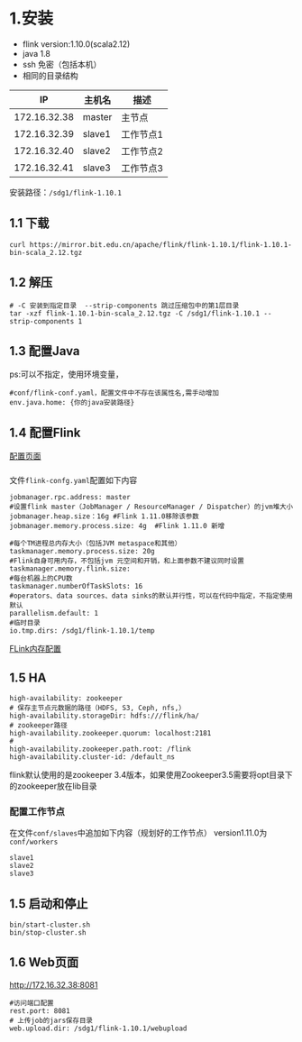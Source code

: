# 1.安装

- flink version:1.10.0(scala2.12)
- java 1.8
- ssh 免密（包括本机）
- 相同的目录结构

IP | 主机名 | 描述
---|---|---
172.16.32.38 | master | 主节点
172.16.32.39 | slave1 | 工作节点1
172.16.32.40 | slave2 | 工作节点2
172.16.32.41 | slave3 | 工作节点3

安装路径：```/sdg1/flink-1.10.1```
## 1.1 下载



```
curl https://mirror.bit.edu.cn/apache/flink/flink-1.10.1/flink-1.10.1-bin-scala_2.12.tgz 
```
## 1.2 解压

```
# -C 安装到指定目录  --strip-components 跳过压缩包中的第1层目录
tar -xzf flink-1.10.1-bin-scala_2.12.tgz -C /sdg1/flink-1.10.1 --strip-components 1
```

## 1.3 配置Java

ps:可以不指定，使用环境变量，
```
#conf/flink-conf.yaml，配置文件中不存在该属性名,需手动增加
env.java.home: {你的java安装路径}
```

## 1.4 配置Flink

[配置页面](https://ci.apache.org/projects/flink/flink-docs-release-1.10/ops/config.html)
### 

文件`flink-confg.yaml`配置如下内容
```
jobmanager.rpc.address: master
#设置flink master（JobManager / ResourceManager / Dispatcher）的jvm堆大小
jobmanager.heap.size：16g #Flink 1.11.0移除该参数
jobmanager.memory.process.size: 4g  #Flink 1.11.0 新增

#每个TM进程总内存大小（包括JVM metaspace和其他）
taskmanager.memory.process.size: 20g
#Flink自身可用内存，不包括jvm 元空间和开销，和上面参数不建议同时设置
taskmanager.memory.flink.size: 
#每台机器上的CPU数
taskmanager.numberOfTaskSlots: 16
#operators、data sources、data sinks的默认并行性，可以在代码中指定，不指定使用默认
parallelism.default: 1
#临时目录
io.tmp.dirs: /sdg1/flink-1.10.1/temp
```
[FLink内存配置](https://ci.apache.org/projects/flink/flink-docs-release-1.10/zh/ops/memory/mem_setup.html)
## 1.5 HA
```
high-availability: zookeeper
# 保存主节点元数据的路径（HDFS, S3, Ceph, nfs,）
high-availability.storageDir: hdfs:///flink/ha/
# zookeeper路径
high-availability.zookeeper.quorum: localhost:2181
#
high-availability.zookeeper.path.root: /flink
high-availability.cluster-id: /default_ns
```
flink默认使用的是zookeeper 3.4版本，如果使用Zookeeper3.5需要将opt目录下的zookeeper放在lib目录
### 配置工作节点

在文件`conf/slaves`中追加如下内容（规划好的工作节点）
version1.11.0为`conf/workers`
```
slave1
slave2
slave3
```

## 1.5 启动和停止
```
bin/start-cluster.sh
bin/stop-cluster.sh
```

## 1.6 Web页面
http://172.16.32.38:8081
```
#访问端口配置
rest.port: 8081
# 上传job的jars保存目录
web.upload.dir: /sdg1/flink-1.10.1/webupload
```

